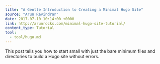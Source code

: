 ```yaml
---
title: "A Gentle Introduction to Creating a Minimal Hugo Site"
source: "Arun Ravindran"
date: 2017-07-10 10:14:00 +0000
link: http://arunrocks.com/minimal-hugo-site-tutorial/
content_type: Tutorial
tool:
  - tool/hugo.md
---
```

This post tells you how to start small with just the bare minimum files and directories to build a Hugo site without errors. 





